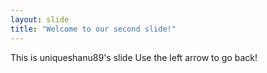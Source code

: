 ```yaml
---
layout: slide
title: "Welcome to our second slide!"
---
```

This is uniqueshanu89's slide
Use the left arrow to go back!
